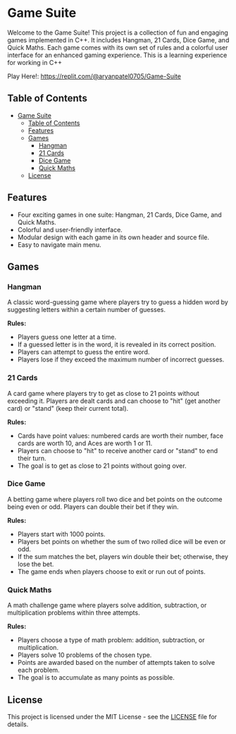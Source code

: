 # Game Suite

Welcome to the Game Suite! This project is a collection of fun and engaging games implemented in C++. It includes Hangman, 21 Cards, Dice Game, and Quick Maths. Each game comes with its own set of rules and a colorful user interface for an enhanced gaming experience. This is a learning experience for working in C++

Play Here!: [https://replit.com/@aryanpatel0705/Game-Suite
](https://replit.com/@aryanpatel0705/Game-Suite)
## Table of Contents

- [Game Suite](#game-suite)
  - [Table of Contents](#table-of-contents)
  - [Features](#features)
  - [Games](#games)
    - [Hangman](#hangman)
    - [21 Cards](#21-cards)
    - [Dice Game](#dice-game)
    - [Quick Maths](#quick-maths)
  - [License](#license)

## Features

- Four exciting games in one suite: Hangman, 21 Cards, Dice Game, and Quick Maths.
- Colorful and user-friendly interface.
- Modular design with each game in its own header and source file.
- Easy to navigate main menu.

## Games

### Hangman

A classic word-guessing game where players try to guess a hidden word by suggesting letters within a certain number of guesses.

**Rules:**

- Players guess one letter at a time.
- If a guessed letter is in the word, it is revealed in its correct position.
- Players can attempt to guess the entire word.
- Players lose if they exceed the maximum number of incorrect guesses.

### 21 Cards

A card game where players try to get as close to 21 points without exceeding it. Players are dealt cards and can choose to "hit" (get another card) or "stand" (keep their current total).

**Rules:**

- Cards have point values: numbered cards are worth their number, face cards are worth 10, and Aces are worth 1 or 11.
- Players can choose to "hit" to receive another card or "stand" to end their turn.
- The goal is to get as close to 21 points without going over.

### Dice Game

A betting game where players roll two dice and bet points on the outcome being even or odd. Players can double their bet if they win.

**Rules:**

- Players start with 1000 points.
- Players bet points on whether the sum of two rolled dice will be even or odd.
- If the sum matches the bet, players win double their bet; otherwise, they lose the bet.
- The game ends when players choose to exit or run out of points.

### Quick Maths

A math challenge game where players solve addition, subtraction, or multiplication problems within three attempts.

**Rules:**

- Players choose a type of math problem: addition, subtraction, or multiplication.
- Players solve 10 problems of the chosen type.
- Points are awarded based on the number of attempts taken to solve each problem.
- The goal is to accumulate as many points as possible.

## License

This project is licensed under the MIT License - see the [LICENSE](LICENSE) file for details.
